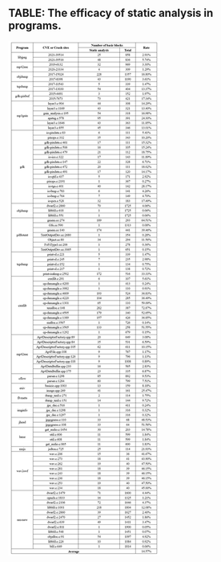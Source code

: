 ## TABLE: The efficacy of static analysis in programs.
![Static analysis](https://github.com/SEU-SSL/PDGF-Details/blob/main/Image/efficacy%20of%20static%20analysis.png)

